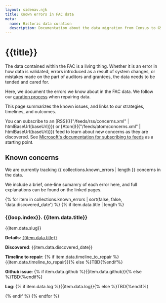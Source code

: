 ```yaml
---
layout: sidenav.njk
title: Known errors in FAC data
meta:
  name: Historic data curation
  description: Documentation about the data migration from Census to GSA.
---
```


# {{title}}

The data contained within the FAC is a living thing. Whether it is an error in how data is validated, errors introduced as a result of system changes, or mistakes made on the part of auditors and grantees, the data needs to be tended and cared for. 

Here, we document the errors we know about in the FAC data. We follow our [curation process](../curation/) when repairing data.

This page summarizes the known issues, and links to our strategies, timelines, and outcomes.

You can subscribe to an [RSS]({{"/feeds/rss/concerns.xml" | htmlBaseUrl(baseUrl)}}) or [Atom]({{"/feeds/atom/concerns.xml" | htmlBaseUrl(baseUrl)}}) feed to learn about new concerns as they are discovered. See [Microsoft's documentation for subscribing to feeds](https://support.microsoft.com/en-us/office/what-are-rss-feeds-e8aaebc3-a0a7-40cd-9e10-88f9c1e74b97) as a starting point.

## Known concerns

We are currently tracking {{ collections.known_errors | length }} concerns in the data.

We include a brief, one-line sumamry of each error here, and full explanations can be found on the linked pages.

{% for item in collections.known_errors | sort(false, false, 'data.discovered_date') %}
    {% if item.data.title | length %}
                <h3 href="{{ item.data.title | slugify }}">{{loop.index}}. {{item.data.title}}</h3>
                <p>{{item.data.slug}}</p>
                <p><b>Details</b>: <a href="{{ item.url | htmlBaseUrl(baseUrl) }}">{{item.data.title}}</a></p>
                <p><b>Discovered</b>: {{item.data.discovered_date}}</p>
                <p><b>Timeline to repair</b>: {% if item.data.timeline_to_repair %}{{item.data.timeline_to_repair}}{% else %}TBD{%endif%}</p>
                <p><b>Github issue</b>: {% if item.data.github %}{{item.data.github}}{% else %}TBD{%endif%}</p>
                <p><b>Log</b>: {% if item.data.log %}{{item.data.log}}{% else %}TBD{%endif%}</p>
    {% endif %}
{% endfor %}

